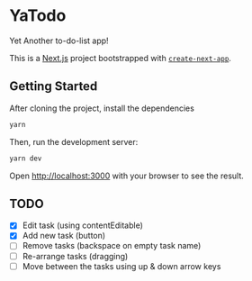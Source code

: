 # YaTodo

Yet Another to-do-list app!

This is a [Next.js](https://nextjs.org/) project bootstrapped with [`create-next-app`](https://github.com/vercel/next.js/tree/canary/packages/create-next-app).

## Getting Started

After cloning the project, install the dependencies

```bash
yarn
```

Then, run the development server:

```bash
yarn dev
```

Open [http://localhost:3000](http://localhost:3000) with your browser to see the result.

## TODO

- [x] Edit task (using contentEditable)
- [x] Add new task (button)
- [ ] Remove tasks (backspace on empty task name)
- [ ] Re-arrange tasks (dragging)
- [ ] Move between the tasks using up & down arrow keys
